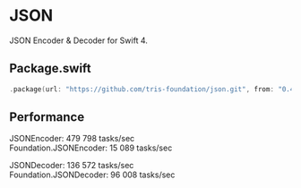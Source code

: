 # JSON

JSON Encoder & Decoder for Swift 4.

## Package.swift

```swift
.package(url: "https://github.com/tris-foundation/json.git", from: "0.4.0")
```

## Performance
JSONEncoder: 479 798 tasks/sec<br>
Foundation.JSONEncoder: 15 089 tasks/sec<br>

JSONDecoder: 136 572 tasks/sec<br>
Foundation.JSONDecoder: 96 008 tasks/sec<br>
